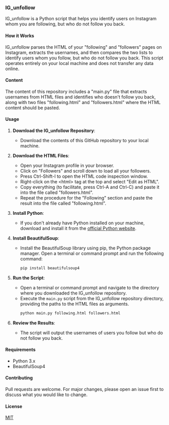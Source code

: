 ### IG_unfollow

IG_unfollow is a Python script that helps you identify users on Instagram whom you are following, but who do not follow you back.

#### How it Works

IG_unfollow parses the HTML of your "following" and "followers" pages on Instagram, extracts the usernames, and then compares the two lists to identify users whom you follow, but who do not follow you back. This script operates entirely on your local machine and does not transfer any data online.

#### Content

The content of this repository includes a "main.py" file that extracts usernames from HTML files and identifies who doesn't follow you back, along with two files "following.html" and "followers.html" where the HTML content should be pasted.

#### Usage

1. **Download the IG_unfollow Repository**:
   - Download the contents of this GitHub repository to your local machine. 
     
2. **Download the HTML Files**:
   - Open your Instagram profile in your browser.
   - Click on "Followers" and scroll down to load all your followers.
   - Press Ctrl-Shift-I to open the HTML code inspection window.
   - Right-click on the &lt;html&gt; tag at the top and select "Edit as HTML".
   - Copy everything (to facilitate, press Ctrl-A and Ctrl-C) and paste it into the file called "followers.html".
   - Repeat the procedure for the "Following" section and paste the result into the file called "following.html".

3. **Install Python**:
   - If you don't already have Python installed on your machine, download and install it from the [official Python website](https://www.python.org/).

4. **Install BeautifulSoup**:
   - Install the BeautifulSoup library using pip, the Python package manager. Open a terminal or command prompt and run the following command:
     ```bash
     pip install beautifulsoup4
     ```
     
5. **Run the Script**:
   - Open a terminal or command prompt and navigate to the directory where you downloaded the IG_unfollow repository.
   - Execute the `main.py` script from the IG_unfollow repository directory, providing the paths to the HTML files as arguments.
     ```bash
     python main.py following.html followers.html
     ```

6. **Review the Results**:
   - The script will output the usernames of users you follow but who do not follow you back.

#### Requirements

- Python 3.x
- BeautifulSoup4

#### Contributing

Pull requests are welcome. For major changes, please open an issue first to discuss what you would like to change.

#### License

[MIT](https://choosealicense.com/licenses/mit/)
